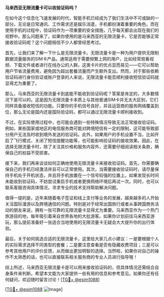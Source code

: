 **马来西亚无限流量卡可以收验证码吗？**

在如今这个信息化飞速发展的时代，智能手机已经成为了我们生活中不可或缺的一部分。无论是日常通讯、工作需求还是娱乐消遣，手机都扮演着重要的角色。而在使用手机的过程中，验证码作为一项重要的安全措施，几乎每天都会出现在我们的视野中。那么问题来了，如果你使用的是马来西亚的无限流量卡，它是否能够正常接收验证码呢？这个问题相信不少人都曾经思考过。

首先，让我们来了解一下什么是无限流量卡。无限流量卡是一种为用户提供无限制数据流量服务的SIM卡产品，通常适用于需要频繁上网的用户，比如经常观看视频、下载文件或者进行在线办公的人群。这类卡片的优点显而易见——它可以帮助用户节省流量费用，避免因为超出套餐流量而产生额外支出。然而，对于那些依赖验证码进行身份验证或账户登录的人来说，无限流量卡能否顺利接收短信验证码就显得尤为重要了。

那么，马来西亚的无限流量卡到底能不能收到验证码呢？答案是肯定的，大多数情况下是可以的。这是因为无限流量卡本质上与其他普通SIM卡并无太大区别，它们同样具备接收短信的功能。只要你的手机信号良好，并且运营商的服务网络覆盖到位，那么无论是国内还是国际验证码，都可以通过无限流量卡顺利接收到。

不过，在实际使用过程中，也可能会遇到一些特殊情况导致无法正常接收验证码。例如，某些国家或地区的电信服务商可能对跨境短信有一定的限制，这可能导致部分用户无法及时收到境外发送的验证码。此外，如果用户的手机设置不当，比如开启了飞行模式、关闭了短信提醒功能等，也可能影响验证码的接收效果。因此，在选择无限流量卡时，除了关注其价格和服务内容外，还需要仔细阅读相关条款，确保自己的权益不受损害。

接下来，我们再来谈谈如何正确地使用无限流量卡来接收验证码。首先，你需要确保自己的手机已经激活并且可以正常使用。其次，当需要接收验证码时，请尽量保持手机处于开机状态，并且将手机放置在一个信号较强的位置上。如果发现长时间未能收到验证码，不妨尝试重启手机或者更换网络环境后再试一次。同时，也可以联系客服咨询具体情况，寻求专业的技术支持帮助解决问题。

值得一提的是，近年来随着电子签证和线上支付等业务的发展，越来越多的人开始关注国际漫游以及跨境通信的问题。特别是对于经常出国旅行或者从事跨国商务活动的朋友来说，拥有一张可靠的无限流量卡显得尤为重要。马来西亚作为一个热门旅游目的地，每年吸引着来自世界各地的大批游客。如果你计划前往马来西亚游玩，那么提前准备好一张适合当地使用的无限流量卡无疑会大大提升你的出行体验。

最后，关于如何挑选合适的无限流量卡，这里给大家几点小建议：一是要根据个人的实际需求选择不同类型的套餐；二是要注意查看是否有隐藏收费项目；三是可以参考其他用户的评价反馈，从而做出更加明智的选择。当然啦，如果你对自己的操作不太熟悉的话，也可以直接联系相关服务商的专业人员进行指导哦！

综上所述，马来西亚无限流量卡是可以用来接收验证码的，但具体情况还需结合自身条件来判断。希望本文能为大家提供一些有用的信息和参考意见。如果你还有任何疑问，欢迎随时留言讨论！[[TG💪+ @esim1088](https://t.me/s/esim1088)]

[[TG💪+ @esim1088](https://t.me/s/esim1088) ![Image](https://i.postimg.cc/4NQfJmqS/Snipaste-2025-05-13-00-14-12.png)]